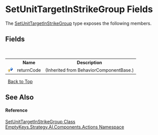 # SetUnitTargetInStrikeGroup Fields
 

The <a href="T_EmptyKeys_Strategy_AI_Components_Actions_SetUnitTargetInStrikeGroup">SetUnitTargetInStrikeGroup</a> type exposes the following members.


## Fields
&nbsp;<table><tr><th></th><th>Name</th><th>Description</th></tr><tr><td>![Protected field](media/protfield.gif "Protected field")</td><td>returnCode</td><td> (Inherited from BehaviorComponentBase.)</td></tr></table>&nbsp;
<a href="#setunittargetinstrikegroup-fields">Back to Top</a>

## See Also


#### Reference
<a href="T_EmptyKeys_Strategy_AI_Components_Actions_SetUnitTargetInStrikeGroup">SetUnitTargetInStrikeGroup Class</a><br /><a href="N_EmptyKeys_Strategy_AI_Components_Actions">EmptyKeys.Strategy.AI.Components.Actions Namespace</a><br />